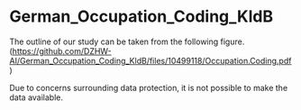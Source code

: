 # German_Occupation_Coding_KldB

The outline of our study can be taken from the following figure. (https://github.com/DZHW-AI/German_Occupation_Coding_KldB/files/10499118/Occupation.Coding.pdf)

Due to concerns surrounding data protection, it is not possible to make the data available.
